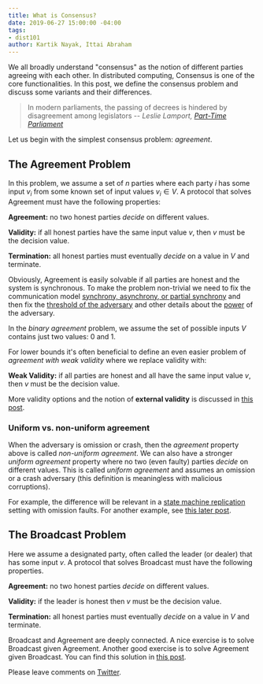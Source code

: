 ```yaml
---
title: What is Consensus?
date: 2019-06-27 15:00:00 -04:00
tags:
- dist101
author: Kartik Nayak, Ittai Abraham
---
```


We all broadly understand "consensus" as the notion of different parties agreeing with each other. In distributed computing, Consensus is one of the core functionalities. In this post, we define the consensus problem and discuss some variants and their differences.

> In modern parliaments, the passing of decrees is hindered by disagreement among legislators
> -- <cite> Leslie Lamport, [Part-Time Parliament](https://lamport.azurewebsites.net/pubs/lamport-paxos.pdf) </cite>

Let us begin with the simplest consensus problem: *agreement*.


## The Agreement Problem
In this problem, we assume a set of $n$ parties where each party $i$ has some input $v_i$ from some known set of input values $v_i \in V$. A protocol that solves Agreement must have the following properties:

**Agreement:** no two honest parties *decide* on different values.

**Validity:** if all honest parties have the same input value $v$, then $v$ must be the decision value.

**Termination:** all honest parties must eventually *decide* on a value in $V$ and terminate.

Obviously, Agreement is easily solvable if all parties are honest and the system is synchronous. To make the problem non-trivial we need to fix the communication model [synchrony, asynchrony, or partial synchrony](https://ittaiab.github.io/2019-06-01-2019-5-31-models/) and then fix the [threshold of the adversary](https://ittaiab.github.io/2019-06-17-the-threshold-adversary/) and other details about the [power](https://ittaiab.github.io/2019-06-07-modeling-the-adversary/) of the adversary.

In the *binary agreement* problem, we assume the set of possible inputs $V$ contains just two values: 0 and 1.

For lower bounds it's often beneficial to define an even easier problem of *agreement  with weak validity* where we replace validity with:

**Weak Validity:** if all parties are honest and all have the same input value $v$, then $v$ must be the decision value.

More validity options and the notion of **external validity** is discussed in [this post](https://decentralizedthoughts.github.io/2022-12-12-what-about-validity/).

### Uniform vs. non-uniform agreement
When the adversary is omission or crash, then the *agreement* property above is called *non-uniform agreement*. 
We can also have a stronger *uniform agreement* property where no two (even faulty) parties *decide* on different values. 
This is called *uniform agreement* and assumes an omission or a crash adversary (this definition is meaningless with malicious corruptions).

For example, the difference will be relevant in a [state machine replication](https://ittaiab.github.io/2019-06-07-modeling-the-adversary/) setting with omission faults. For another example, see [this later post](https://decentralizedthoughts.github.io/2020-09-13-synchronous-consensus-omission-faults/).

## The Broadcast Problem
Here we assume a designated party, often called the leader (or dealer) that has some input $v$. A protocol that solves Broadcast must have the following properties.

**Agreement:** no two honest parties *decide* on different values.

**Validity:** if the leader is honest then $v$ must be the decision value.

**Termination:** all honest parties must eventually *decide* on a value in $V$ and terminate.

Broadcast and Agreement are deeply connected. A nice exercise is to solve Broadcast given Agreement. Another good exercise is to solve Agreement given Broadcast. You can find this solution in [this post](https://decentralizedthoughts.github.io/2020-09-14-broadcast-from-agreement-and-agreement-from-broadcast/).

Please leave comments on [Twitter](https://twitter.com/ittaia/status/1421066572207169544?s=20).